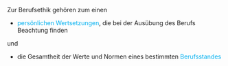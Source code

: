 Zur Berufsethik gehören zum einen 

- <span style="color:rgb(0, 176, 240)">persönlichen Wertsetzungen</span>, die bei der Ausübung des Berufs Beachtung finden

und 

- die Gesamtheit der Werte und Normen eines bestimmten <span style="color:rgb(0, 176, 240)">Berufsstandes</span> 